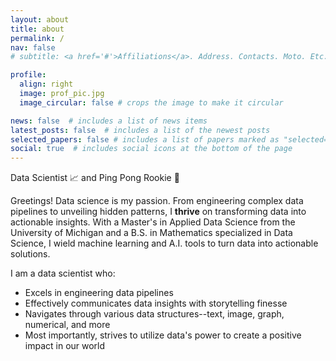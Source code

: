 ```yaml
---
layout: about
title: about
permalink: /
nav: false
# subtitle: <a href='#'>Affiliations</a>. Address. Contacts. Moto. Etc.

profile:
  align: right
  image: prof_pic.jpg
  image_circular: false # crops the image to make it circular

news: false  # includes a list of news items
latest_posts: false  # includes a list of the newest posts
selected_papers: false # includes a list of papers marked as "selected={true}"
social: true  # includes social icons at the bottom of the page
---
```


Data Scientist 📈 and Ping Pong Rookie 🏓

Greetings! Data science is my passion. From engineering complex data pipelines to unveiling hidden patterns, I **thrive** on transforming data into actionable insights. With a Master's in Applied Data Science from the University of Michigan and a B.S. in Mathematics specialized in Data Science, I wield machine learning and A.I. tools to turn data into actionable solutions.

I am a data scientist who:
* Excels in engineering data pipelines
* Effectively communicates data insights with storytelling finesse
* Navigates through various data structures--text, image, graph, numerical, and more
* Most importantly, strives to utilize data's power to create a positive impact in our world
